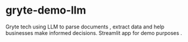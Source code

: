 # gryte-demo-llm
Gryte tech using LLM to parse documents , extract data and help businesses make informed decisions. Streamlit app for demo purposes .
